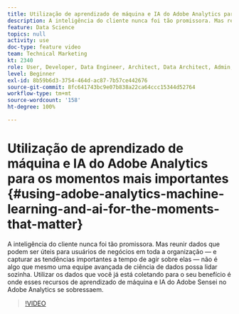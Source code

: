 ```yaml
---
title: Utilização de aprendizado de máquina e IA do Adobe Analytics para os momentos mais importantes
description: A inteligência do cliente nunca foi tão promissora. Mas reunir dados que podem ser úteis para usuários de negócios em toda a organização — e capturar as tendências importantes a tempo de agir sobre elas — não é algo que mesmo uma equipe avançada de ciência de dados possa lidar sozinha. Utilizar os dados que você já está coletando para o seu benefício é onde esses recursos de aprendizado de máquina e IA do Adobe Sensei no Adobe Analytics se sobressaem.
feature: Data Science
topics: null
activity: use
doc-type: feature video
team: Technical Marketing
kt: 2340
role: User, Developer, Data Engineer, Architect, Data Architect, Admin, Leader
level: Beginner
exl-id: 8b59b6d3-3754-464d-ac87-7b57ce442676
source-git-commit: 8fc641743bc9e07b838a22ca64ccc15344d52764
workflow-type: tm+mt
source-wordcount: '158'
ht-degree: 100%

---
```


# Utilização de aprendizado de máquina e IA do Adobe Analytics para os momentos mais importantes {#using-adobe-analytics-machine-learning-and-ai-for-the-moments-that-matter}

A inteligência do cliente nunca foi tão promissora. Mas reunir dados que podem ser úteis para usuários de negócios em toda a organização — e capturar as tendências importantes a tempo de agir sobre elas — não é algo que mesmo uma equipe avançada de ciência de dados possa lidar sozinha. Utilizar os dados que você já está coletando para o seu benefício é onde esses recursos de aprendizado de máquina e IA do Adobe Sensei no Adobe Analytics se sobressaem.

>[!VIDEO](https://video.tv.adobe.com/v/328334/?quality=12&learn=on&captions=por_br)
